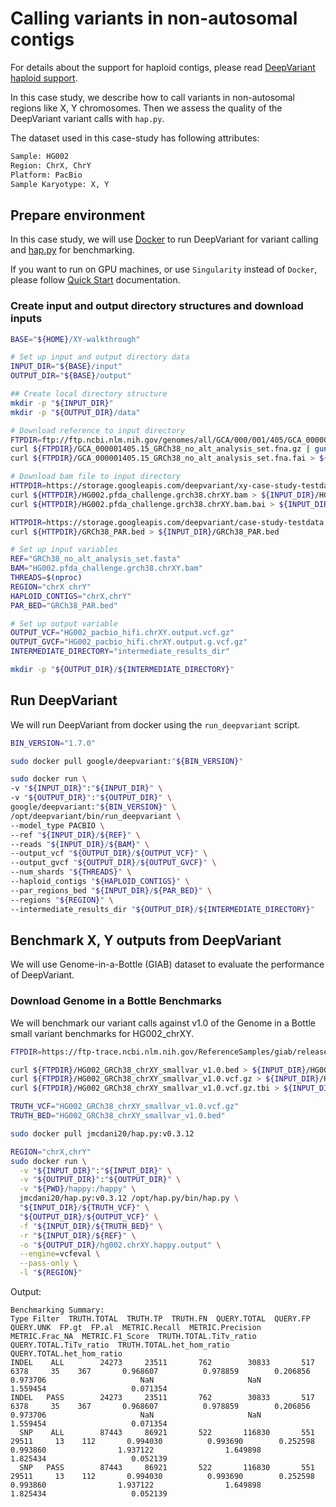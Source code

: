 # Calling variants in non-autosomal contigs

For details about the support for haploid contigs, please read
[DeepVariant haploid support](deepvariant-haploid-support.md).

In this case study, we describe how to call variants in non-autosomal regions
like X, Y chromosomes. Then we assess the quality of the DeepVariant variant
calls with `hap.py`.

The dataset used in this case-study has following attributes:

```bash
Sample: HG002
Region: ChrX, ChrY
Platform: PacBio
Sample Karyotype: X, Y
```

## Prepare environment

In this case study, we will use [Docker](https://docs.docker.com/get-docker/) to
run DeepVariant for variant calling and
[hap.py](https://github.com/illumina/hap.py) for benchmarking.

If you want to run on GPU machines, or use `Singularity` instead of `Docker`,
please follow [Quick Start](deepvariant-quick-start.md) documentation.

### Create input and output directory structures and download inputs

```bash
BASE="${HOME}/XY-walkthrough"

# Set up input and output directory data
INPUT_DIR="${BASE}/input"
OUTPUT_DIR="${BASE}/output"

## Create local directory structure
mkdir -p "${INPUT_DIR}"
mkdir -p "${OUTPUT_DIR}/data"

# Download reference to input directory
FTPDIR=ftp://ftp.ncbi.nlm.nih.gov/genomes/all/GCA/000/001/405/GCA_000001405.15_GRCh38/seqs_for_alignment_pipelines.ucsc_ids
curl ${FTPDIR}/GCA_000001405.15_GRCh38_no_alt_analysis_set.fna.gz | gunzip > ${INPUT_DIR}/GRCh38_no_alt_analysis_set.fasta
curl ${FTPDIR}/GCA_000001405.15_GRCh38_no_alt_analysis_set.fna.fai > ${INPUT_DIR}/GRCh38_no_alt_analysis_set.fasta.fai

# Download bam file to input directory
HTTPDIR=https://storage.googleapis.com/deepvariant/xy-case-study-testdata
curl ${HTTPDIR}/HG002.pfda_challenge.grch38.chrXY.bam > ${INPUT_DIR}/HG002.pfda_challenge.grch38.chrXY.bam
curl ${HTTPDIR}/HG002.pfda_challenge.grch38.chrXY.bam.bai > ${INPUT_DIR}/HG002.pfda_challenge.grch38.chrXY.bam.bai

HTTPDIR=https://storage.googleapis.com/deepvariant/case-study-testdata
curl ${HTTPDIR}/GRCh38_PAR.bed > ${INPUT_DIR}/GRCh38_PAR.bed

# Set up input variables
REF="GRCh38_no_alt_analysis_set.fasta"
BAM="HG002.pfda_challenge.grch38.chrXY.bam"
THREADS=$(nproc)
REGION="chrX chrY"
HAPLOID_CONTIGS="chrX,chrY"
PAR_BED="GRCh38_PAR.bed"

# Set up output variable
OUTPUT_VCF="HG002_pacbio_hifi.chrXY.output.vcf.gz"
OUTPUT_GVCF="HG002_pacbio_hifi.chrXY.output.g.vcf.gz"
INTERMEDIATE_DIRECTORY="intermediate_results_dir"

mkdir -p "${OUTPUT_DIR}/${INTERMEDIATE_DIRECTORY}"
```

## Run DeepVariant

We will run DeepVariant from docker using the `run_deepvariant` script.

```bash
BIN_VERSION="1.7.0"

sudo docker pull google/deepvariant:"${BIN_VERSION}"

sudo docker run \
-v "${INPUT_DIR}":"${INPUT_DIR}" \
-v "${OUTPUT_DIR}":"${OUTPUT_DIR}" \
google/deepvariant:"${BIN_VERSION}" \
/opt/deepvariant/bin/run_deepvariant \
--model_type PACBIO \
--ref "${INPUT_DIR}/${REF}" \
--reads "${INPUT_DIR}/${BAM}" \
--output_vcf "${OUTPUT_DIR}/${OUTPUT_VCF}" \
--output_gvcf "${OUTPUT_DIR}/${OUTPUT_GVCF}" \
--num_shards "${THREADS}" \
--haploid_contigs "${HAPLOID_CONTIGS}" \
--par_regions_bed "${INPUT_DIR}/${PAR_BED}" \
--regions "${REGION}" \
--intermediate_results_dir "${OUTPUT_DIR}/${INTERMEDIATE_DIRECTORY}"
```

## Benchmark X, Y outputs from DeepVariant

We will use Genome-in-a-Bottle (GIAB) dataset to evaluate the performance of
DeepVariant.

### Download Genome in a Bottle Benchmarks

We will benchmark our variant calls against v1.0 of the Genome in a Bottle
small variant benchmarks for HG002_chrXY.

```bash
FTPDIR=https://ftp-trace.ncbi.nlm.nih.gov/ReferenceSamples/giab/release/AshkenazimTrio/HG002_NA24385_son/chrXY_v1.0/GRCh38/SmallVariant

curl ${FTPDIR}/HG002_GRCh38_chrXY_smallvar_v1.0.bed > ${INPUT_DIR}/HG002_GRCh38_chrXY_smallvar_v1.0.bed
curl ${FTPDIR}/HG002_GRCh38_chrXY_smallvar_v1.0.vcf.gz > ${INPUT_DIR}/HG002_GRCh38_chrXY_smallvar_v1.0.vcf.gz
curl ${FTPDIR}/HG002_GRCh38_chrXY_smallvar_v1.0.vcf.gz.tbi > ${INPUT_DIR}/HG002_GRCh38_chrXY_smallvar_v1.0.vcf.gz.tbi

TRUTH_VCF="HG002_GRCh38_chrXY_smallvar_v1.0.vcf.gz"
TRUTH_BED="HG002_GRCh38_chrXY_smallvar_v1.0.bed"
```

```bash
sudo docker pull jmcdani20/hap.py:v0.3.12

REGION="chrX,chrY"
sudo docker run \
  -v "${INPUT_DIR}":"${INPUT_DIR}" \
  -v "${OUTPUT_DIR}":"${OUTPUT_DIR}" \
  -v "${PWD}/happy:/happy" \
  jmcdani20/hap.py:v0.3.12 /opt/hap.py/bin/hap.py \
  "${INPUT_DIR}/${TRUTH_VCF}" \
  "${OUTPUT_DIR}/${OUTPUT_VCF}" \
  -f "${INPUT_DIR}/${TRUTH_BED}" \
  -r "${INPUT_DIR}/${REF}" \
  -o "${OUTPUT_DIR}/hg002.chrXY.happy.output" \
  --engine=vcfeval \
  --pass-only \
  -l "${REGION}"
```

Output:

```
Benchmarking Summary:
Type Filter  TRUTH.TOTAL  TRUTH.TP  TRUTH.FN  QUERY.TOTAL  QUERY.FP  QUERY.UNK  FP.gt  FP.al  METRIC.Recall  METRIC.Precision  METRIC.Frac_NA  METRIC.F1_Score  TRUTH.TOTAL.TiTv_ratio  QUERY.TOTAL.TiTv_ratio  TRUTH.TOTAL.het_hom_ratio  QUERY.TOTAL.het_hom_ratio
INDEL    ALL        24273     23511       762        30833       517       6378     35    367       0.968607          0.978859        0.206856         0.973706                     NaN                     NaN                   1.559454                   0.071354
INDEL   PASS        24273     23511       762        30833       517       6378     35    367       0.968607          0.978859        0.206856         0.973706                     NaN                     NaN                   1.559454                   0.071354
  SNP    ALL        87443     86921       522       116830       551      29511     13    112       0.994030          0.993690        0.252598         0.993860                1.937122                1.649898                   1.825434                   0.052139
  SNP   PASS        87443     86921       522       116830       551      29511     13    112       0.994030          0.993690        0.252598         0.993860                1.937122                1.649898                   1.825434                   0.052139
```
